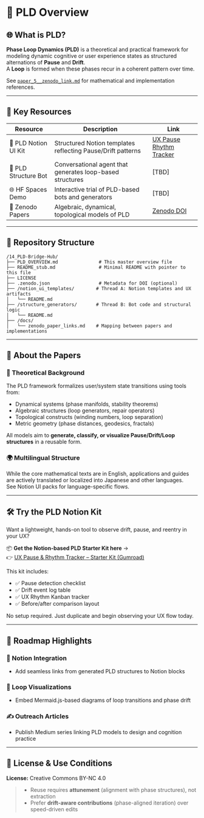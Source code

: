 # 🧠 PLD Overview

## 🌐 What is PLD?

**Phase Loop Dynamics (PLD)** is a theoretical and practical framework for modeling dynamic cognitive or user experience states as structured alternations of **Pause** and **Drift**.  
A **Loop** is formed when these phases recur in a coherent pattern over time.

See [`paper_5__zenodo_link.md`](https://github.com/kiyoshisasano-DeepZenSpace/kiyoshisasano-DeepZenSpace/blob/aefad9af9302aae697e07cf5a23b9b43f98e0e63/08_translation_interface/zenodo/paper_5__zenodo_link.md) for mathematical and implementation references.

---

## 🔗 Key Resources

| Resource | Description | Link |
|----------|-------------|------|
| 🧩 PLD Notion UI Kit | Structured Notion templates reflecting Pause/Drift patterns | [UX Pause Rhythm Tracker](https://platinum-arch-69c.notion.site/UX-Pause-Rhythm-Tracker-Starter-Kit-2430fc4951e8809481f6c77478a64535) |
| 🤖 PLD Structure Bot | Conversational agent that generates loop-based structures | [TBD] |
| 🌐 HF Spaces Demo | Interactive trial of PLD-based bots and generators | [TBD] |
| 📄 Zenodo Papers | Algebraic, dynamical, topological models of PLD | [Zenodo DOI](https://doi.org/10.5281/zenodo.16736820) |

---

## 🧭 Repository Structure
```
/14_PLD-Bridge-Hub/
├── PLD_OVERVIEW.md               # This master overview file
├── README_stub.md                # Minimal README with pointer to this file
├── LICENSE
├── .zenodo.json                  # Metadata for DOI (optional)
├── /notion_ui_templates/        # Thread A: Notion templates and UX artifacts
│   └── README.md
├── /structure_generators/       # Thread B: Bot code and structural logic
│   └── README.md
├── /docs/
│   └── zenodo_paper_links.md    # Mapping between papers and implementations
```

---

## 🔎 About the Papers

### 🧪 Theoretical Background
The PLD framework formalizes user/system state transitions using tools from:
- Dynamical systems (phase manifolds, stability theorems)
- Algebraic structures (loop generators, repair operators)
- Topological constructs (winding numbers, loop separation)
- Metric geometry (phase distances, geodesics, fractals)

All models aim to **generate, classify, or visualize Pause/Drift/Loop structures** in a reusable form.

### 🌍 Multilingual Structure
While the core mathematical texts are in English, applications and guides are actively translated or localized into Japanese and other languages.  
See Notion UI packs for language-specific flows.

---


## 🛠 Try the PLD Notion Kit

Want a lightweight, hands-on tool to observe drift, pause, and reentry in your UX?

📦 **Get the Notion-based PLD Starter Kit here** →  
👉 [UX Pause & Rhythm Tracker – Starter Kit (Gumroad)](https://kiyoshisasano.gumroad.com/l/xvjsmu)

This kit includes:

- ✅ Pause detection checklist  
- ✅ Drift event log table  
- ✅ UX Rhythm Kanban tracker  
- ✅ Before/after comparison layout

No setup required. Just duplicate and begin observing your UX flow today.

---

## 🚀 Roadmap Highlights

### 🧷 Notion Integration
- Add seamless links from generated PLD structures to Notion blocks

### 🔄 Loop Visualizations
- Embed Mermaid.js-based diagrams of loop transitions and phase drift

### ✍️ Outreach Articles
- Publish Medium series linking PLD models to design and cognition practice

---

## 📜 License & Use Conditions

**License:** Creative Commons BY-NC 4.0

> - Reuse requires **attunement** (alignment with phase structures), not extraction  
> - Prefer **drift-aware contributions** (phase-aligned iteration) over speed-driven edits
